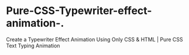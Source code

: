 # Pure-CSS-Typewriter-effect-animation-.
Create a Typewriter Effect Animation Using Only CSS &amp; HTML | Pure  CSS Text Typing  Animation
